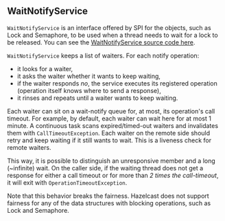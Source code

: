 
## WaitNotifyService

`WaitNotifyService` is an interface offered by SPI for the objects, such as Lock and Semaphore, to be used when a thread needs to wait for a lock to be released. You can see the [WaitNotifyService source code here](https://github.com/hazelcast/hazelcast/tree/master/hazelcast/src/main/java/com/hazelcast/spi/impl/waitnotifyservice).

`WaitNotifyService` keeps a list of waiters. For each notify operation:

- it looks for a waiter,
- it asks the waiter whether it wants to keep waiting,
- if the waiter responds *no*, the service executes its registered operation (operation itself knows where to send a response),
- it rinses and repeats until a waiter wants to keep waiting.


Each waiter can sit on a wait-notify queue for, at most, its operation's call timeout. For example, by default, each waiter can wait here for at most 1 minute. A continuous task scans expired/timed-out waiters and invalidates them with `CallTimeoutException`. Each waiter on the remote side should retry and keep waiting if it still wants to wait. This is a liveness check for remote waiters. 

This way, it is possible to distinguish an unresponsive member and a long (~infinite) wait. On the caller side, if the waiting thread does not get a response for either a call timeout or for more than *2 times the call-timeout*, it will exit with `OperationTimeoutException`.  

Note that this behavior breaks the fairness. Hazelcast does not support fairness for any of the data structures with blocking operations, such as Lock and Semaphore.